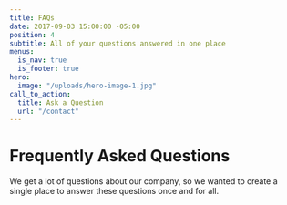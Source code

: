 ```yaml
---
title: FAQs
date: 2017-09-03 15:00:00 -05:00
position: 4
subtitle: All of your questions answered in one place
menus:
  is_nav: true
  is_footer: true
hero:
  image: "/uploads/hero-image-1.jpg"
call_to_action:
  title: Ask a Question
  url: "/contact"
---
```


# Frequently Asked Questions

We get a lot of questions about our company, so we wanted to create a single place to answer these questions once and for all.